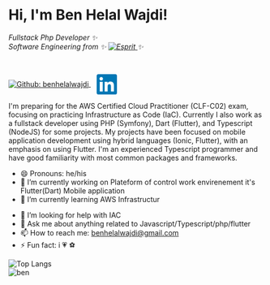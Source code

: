# Hi, I'm Ben Helal Wajdi! 
<p>
  <em>
      Fullstack Php Developer ✨
    </br>
    Software Engineering from ✨
    <a href="https://esprit.tn/">
      <img align="top" src="https://upload.wikimedia.org/wikipedia/commons/b/b6/Logo_ESPRIT_-_Tunisie.png" alt="Esprit" height=25 />
    </a>✨
  </em>
</p>

</br>
<p align="left">
  <a href="https://github.com/benhelalwajdi" target="blank"> 
     <img align="center" src="https://w7.pngwing.com/pngs/914/758/png-transparent-github-social-media-computer-icons-logo-android-github-logo-computer-wallpaper-banner-thumbnail.png" alt="Github: benhelalwajdi" height="40" width="40" />
  </a> &nbsp;&nbsp;
  <a href="https://www.linkedin.com/in/wajdi-ben-helal/" target="blank"><img align="center" src="https://raw.githubusercontent.com/betoma/betoma/master/assets/linkedin.svg" alt="LinkedIn: Ben helal wajdi" height="40" width="40" /></a> &nbsp;&nbsp;


I'm preparing for the AWS Certified Cloud Practitioner (CLF-C02) exam, focusing on practicing Infrastructure as Code (IaC).
Currently I also work as a fullstack developer using PHP (Symfony), Dart (Flutter), and Typescript (NodeJS) for some projects.
My projects have been focused on mobile application development using hybrid languages (Ionic, Flutter), with an emphasis on using Flutter.
I'm an experienced Typescript programmer and have good familiarity with most common packages and frameworks.


- 😄 Pronouns: he/his <br>
- 🔭 I’m currently working on Plateform of control work envirenement it's Flutter(Dart) Mobile application <br>
- 🌱 I’m currently learning AWS Infrastructur<br>
<!-- 👯 I’m looking to collaborate on ...-->
- 🤔 I’m looking for help with IAC <br>
- 💬 Ask me about anything related to Javascript/Typescript/php/flutter <br>
- 📫 How to reach me: benhelalwajdi@gmail.com <br>
- ⚡ Fun fact: i :heartpulse: :soccer:  <br>

  
![Top Langs](https://github-readme-stats.vercel.app/api/top-langs/?username=benhelal)</br>
![ben](https://komarev.com/ghpvc/?username=benhelal)


